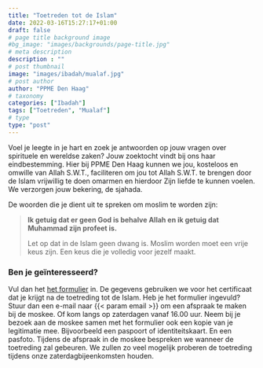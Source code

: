 ```yaml
---
title: "Toetreden tot de Islam"
date: 2022-03-16T15:27:17+01:00
draft: false
# page title background image
#bg_image: "images/backgrounds/page-title.jpg"
# meta description
description : ""
# post thumbnail
image: "images/ibadah/mualaf.jpg"
# post author
author: "PPME Den Haag"
# taxonomy
categories: ["Ibadah"]
tags: ["Toetreden", "Mualaf"]
# type
type: "post"
---
```



Voel je leegte in je hart en zoek je antwoorden op jouw vragen over spirituele en wereldse zaken? Jouw zoektocht vindt bij ons haar eindbestemming. Hier bij PPME Den Haag kunnen we jou, kosteloos en omwille van Allah S.W.T., faciliteren om jou tot Allah S.W.T. te brengen door de Islam vrijwillig te doen omarmen en hierdoor Zijn liefde te kunnen voelen. We verzorgen jouw bekering, de sjahada. 
 

De woorden die je dient uit te spreken om moslim te worden zijn:
> **Ik getuig dat er geen God is behalve Allah en ik getuig dat Muhammad zijn profeet is.**
>
> Let op dat in de Islam geen dwang is. Moslim worden moet een vrije keus zijn. Een keus die je volledig voor jezelf maakt.

### Ben je geïnteresseerd?
Vul dan het [het formulier](/forms/Mualaf_Formulier_NL.docx) in. De gegevens gebruiken we voor het certificaat dat je krijgt na de toetreding tot de Islam.
Heb je het formulier ingevuld? Stuur dan een e-mail naar {{< param email >}} om een afspraak te maken bij de moskee. Of kom langs op zaterdagen vanaf 16.00 uur. Neem bij je bezoek aan de moskee samen met het formulier ook een kopie van je legitimatie mee. Bijvoorbeeld een paspoort of identiteitskaart. En een pasfoto.
Tijdens de afspraak in de moskee bespreken we wanneer de toetreding zal gebeuren. We zullen zo veel mogelijk proberen de toetreding tijdens onze zaterdagbijeenkomsten houden.
